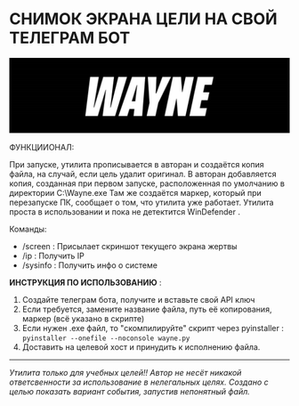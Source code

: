 # СНИМОК ЭКРАНА ЦЕЛИ НА СВОЙ ТЕЛЕГРАМ БОТ
![Image alt](https://github.com/Katastrofa0/WAYNE/blob/cc3f92e112e50f9d5928213381bbab36e3a93a45/wayne.png)



ФУНКЦИИОНАЛ:

При запуске, утилита прописывается в авторан и создаётся копия файла, на случай, если цель удалит оригинал. 
В авторан добавляется копия, созданная при первом запуске, расположенная по умолчанию в директории C:\\Wayne.exe
Там же создаётся маркер, который при перезапуске ПК, сообщает о том, что утилита уже работает.
Утилита проста в использовании и пока не детектится WinDefender . 

Команды:
- /screen : Присылает скриншот текущего экрана жертвы
- /ip : Получить IP
- /sysinfo : Получить инфо о системе



<b>ИНСТРУКЦИЯ ПО ИСПОЛЬЗОВАНИЮ</b> : 
1. Создайте телеграм бота, получите и вставьте свой API ключ 
2. Если требуется, замените название файла, путь её копирования, маркер (всё указано в скрипте) 
3. Если нужен .exe файл, то "скомпилируйте" скрипт через pyinstaller : `pyinstaller --onefile --noconsole wayne.py`
4. Доставить на целевой хост и принудить к исполнению файла.



-----------------------------------------------------------------------------------------------------------------------------------------------------------------------
<em>Утилита только для учебных целей!! Автор не несёт никакой ответсвенности за использование в нелегальных целях. 
Создано с целью показать вариант события, запустив непонятный файл.</em>

